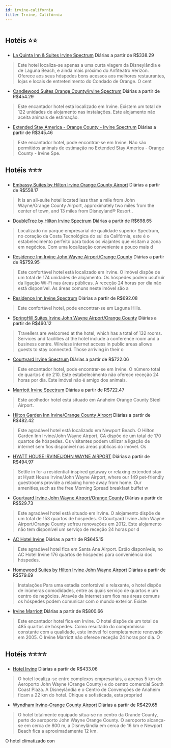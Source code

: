 ```yaml
---
id: irvine-california
title: Irvine, Califórnia
---
```


<center><img src="http://photos.hotelbeds.com/giata/12/126559/126559a_hb_a_001.jpg" alt="" /></center>


## Hotéis ⭐️⭐️

-    [La Quinta Inn & Suites Irvine Spectrum](https://www.hurb.com/aud/https://www.hurb.com/hoteis/irvine/la-quinta-inn-suites-irvine-spectrum-JNP-JP861603?cmp=18055) Diárias a partir de R$338.29
   > Este hotel localiza-se apenas a uma curta viagem da Disneylândia e de Laguna Beach, e ainda mais próximo do Anfiteatro Verizon. Oferece aos seus hóspedes bons acessos aos melhores restaurantes, lojas e locais de entretenimento do Condado de Orange. O cent
-    [Candlewood Suites Orange County/irvine Spectrum](https://www.hurb.com/aud/https://www.hurb.com/hoteis/irvine/candlewood-suites-orange-county-irvine-spectrum-JNP-JP338769?cmp=18055) Diárias a partir de R$454.29
   > Este encantador hotel está localizado em Irvine. Existem um total de 122 unidades de alojamento nas instalações. Este alojamento não aceita animais de estimação. 
-    [Extended Stay America - Orange County - Irvine Spectrum](https://www.hurb.com/aud/https://www.hurb.com/hoteis/irvine/extended-stay-america-orange-county-irvine-spectrum-JNP-JP537749?cmp=18055) Diárias a partir de R$345.46
   > Este encantador hotel, pode encontrar-se em Irvine. Não são permitidos animais de estimação no Extended Stay America - Orange County - Irvine Spe. 

## Hotéis ⭐️⭐️⭐️

-    [Embassy Suites by Hilton Irvine Orange County Airport](https://www.hurb.com/aud/https://www.hurb.com/hoteis/irvine/embassy-suites-by-hilton-irvine-orange-county-airport-JNP-JP780134?cmp=18055) Diárias a partir de R$558.17
   > It is an all-suite hotel located less than a mile from John Wayne/Orange County Airport, approximately two miles from the center of town, and 13 miles from Disneyland® Resort..
-    [DoubleTree by Hilton Irvine Spectrum](https://www.hurb.com/aud/https://www.hurb.com/hoteis/irvine/doubletree-by-hilton-irvine-spectrum-JNP-JP061361?cmp=18055) Diárias a partir de R$698.65
   > Localizado no parque empresarial de qualidade superior Spectrum, no coração da Costa Tecnológica do sul da Califórnia, este é o estabelecimento perfeito para todos os viajantes que visitam a zona em negócios. Com uma localização conveniente a pouco mais d
-    [Residence Inn Irvine John Wayne Airport/Orange County](https://www.hurb.com/aud/https://www.hurb.com/hoteis/irvine/residence-inn-irvine-john-wayne-airport-orange-county-JNP-JP788894?cmp=18055) Diárias a partir de R$759.95
   > Este confortável hotel está localizado em Irvine. O imóvel dispõe de um total de 174 unidades de alojamento. Os hóspedes podem usufruir da ligação Wi-Fi nas áreas públicas. A receção 24 horas por dia não está disponível. As áreas comuns neste imóvel são a
-    [Residence Inn Irvine Spectrum](https://www.hurb.com/aud/https://www.hurb.com/hoteis/irvine/residence-inn-irvine-spectrum-JNP-JP987402?cmp=18055) Diárias a partir de R$692.08
   > Este confortável hotel, pode encontrar-se em Laguna Hills. 
-    [SpringHill Suites Irvine John Wayne Airport/Orange County](https://www.hurb.com/aud/https://www.hurb.com/hoteis/irvine/springhill-suites-irvine-john-wayne-airport-orange-county-JNP-JP905175?cmp=18055) Diárias a partir de R$460.12
   > Travellers are welcomed at the hotel, which has a total of 132 rooms. Services and facilities at the hotel include a conference room and a business centre. Wireless internet access in public areas allows guests to stay connected. Those arriving in their o
-    [Courtyard Irvine Spectrum](https://www.hurb.com/aud/https://www.hurb.com/hoteis/irvine/courtyard-irvine-spectrum-JNP-JP741080?cmp=18055) Diárias a partir de R$722.06
   > Este encantador hotel, pode encontrar-se em Irvine. O número total de quartos é de 210. Este estabelecimento não oferece receção 24 horas por dia. Este imóvel não é amigo dos animais. 
-    [Marriott Irvine Spectrum](https://www.hurb.com/aud/https://www.hurb.com/hoteis/irvine/marriott-irvine-spectrum-JNP-JP02660Q?cmp=18055) Diárias a partir de R$722.47
   > Este acolhedor hotel está situado em Anaheim Orange County Steel Airport. 
-    [Hilton Garden Inn Irvine/Orange County Airport](https://www.hurb.com/aud/https://www.hurb.com/hoteis/irvine/hilton-garden-inn-irvine-orange-county-airport-JNP-JP152840?cmp=18055) Diárias a partir de R$482.42
   > Este agradável hotel está localizado em Newport Beach. O Hilton Garden Inn Irvine/John Wayne Airport, CA dispõe de um total de 170 quartos de hóspedes. Os visitantes podem utilizar a ligação de internet sem fios disponível nas áreas públicas do imóvel. Os
-    [HYATT HOUSE IRVINE/JOHN WAYNE AIRPORT](https://www.hurb.com/aud/https://www.hurb.com/hoteis/irvine/hyatt-house-irvine-john-wayne-airport-JNP-JP02651Z?cmp=18055) Diárias a partir de R$494.97
   > Settle in for a residential-inspired getaway or relaxing extended stay at Hyatt House Irvine/John Wayne Airport, where our 149 pet-friendly guestrooms provide a relaxing home away from home. Our amenities,such as the free Morning Spread breakfast buffet w
-    [Courtyard Irvine John Wayne Airport/Orange County](https://www.hurb.com/aud/https://www.hurb.com/hoteis/irvine/courtyard-irvine-john-wayne-airport-orange-county-JNP-JP074883?cmp=18055) Diárias a partir de R$529.73
   > Este agradável hotel está situado em Irvine. O alojamento dispõe de um total de 153 quartos de hóspedes. O Courtyard Irvine John Wayne Airport/Orange County sofreu renovações em 2012. Este alojamento não tem disponível um serviço de receção 24 horas por d
-    [AC Hotel Irvine](https://www.hurb.com/aud/https://www.hurb.com/hoteis/irvine/ac-hotel-irvine-JNP-JP02652G?cmp=18055) Diárias a partir de R$645.15
   > Este agradável hotel fica em Santa Ana Airport. Estão disponíveis, no AC Hotel Irvine 176 quartos de hóspedes para conveniência dos hóspedes. 
-    [Homewood Suites by Hilton Irvine John Wayne Airport](https://www.hurb.com/aud/https://www.hurb.com/hoteis/irvine/homewood-suites-by-hilton-irvine-john-wayne-airport-JNP-JP00404Q?cmp=18055) Diárias a partir de R$579.69
   > Instalações
Para uma estadia confortável e relaxante, o hotel dispõe de inúmeras comodidades, entre as quais serviço de quartos e um centro de negócios. Através da Internet sem fios nas àreas comuns os hóspedes podem comunicar com o mundo exterior. Existe
-    [Irvine Marriott](https://www.hurb.com/aud/https://www.hurb.com/hoteis/irvine/irvine-marriott-JNP-JP074882?cmp=18055) Diárias a partir de R$800.66
   > Este encantador hotel fica em Irvine. O hotel dispõe de um total de 485 quartos de hóspedes. Como resultado do compromisso constante com a qualidade, este imóvel foi completamente renovado em 2005. O Irvine Marriott não oferece receção 24 horas por dia. O

## Hotéis ⭐️⭐️⭐️⭐️

-    [Hotel Irvine](https://www.hurb.com/aud/https://www.hurb.com/hoteis/irvine/hotel-irvine-JNP-JP079179?cmp=18055) Diárias a partir de R$433.06
   > O hotel localiza-se entre complexos empresariais, a apenas 5 km do Aeroporto John Wayne (Orange County) e do centro comercial South Coast Plaza. A Disneylândia e o Centro de Convenções de Anaheim ficam a 22 km do hotel. Chique e sofisticada, esta propried
-    [Wyndham Irvine-Orange County Airport](https://www.hurb.com/aud/https://www.hurb.com/hoteis/irvine/wyndham-irvine-orange-county-airport-JNP-JP223221?cmp=18055) Diárias a partir de R$429.65
   > O hotel totalmente equipado situa-se no centro da Orande County, perto do aeroporto John Wayne Orange County. O aeroporto alcança-se em cerca de 800 m, a Disneylândia em cerca de 16 km e Newport Beach fica a aproximadamente 12 km.

O hotel climatizado con
